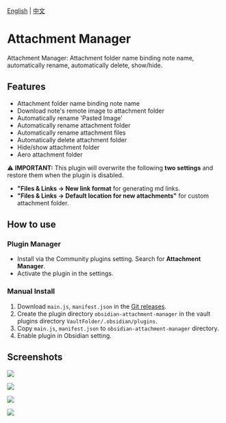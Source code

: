 [English](https://github.com/chenfeicqq/obsidian-attachment-manager/blob/master/README.md) | [中文](https://github.com/chenfeicqq/obsidian-attachment-manager/blob/master/README_ZH.md)

# Attachment Manager

Attachment Manager: Attachment folder name binding note name, automatically rename, automatically delete, show/hide.

## Features

* Attachment folder name binding note name
* Download note's remote image to attachment folder
* Automatically rename 'Pasted Image'
* Automatically rename attachment folder
* Automatically rename attachment files
* Automatically delete attachment folder
* Hide/show attachment folder
* Aero attachment folder

⚠️  **IMPORTANT:** This plugin will overwrite the following **two settings** and restore them when the plugin is disabled.
* **"Files & Links -> New link format** for generating md links.
* **"Files & Links -> Default location for new attachments"** for custom attachment folder.

## How to use

### Plugin Manager

* Install via the Community plugins setting. Search for **Attachment Manager**.
* Activate the plugin in the settings.

### Manual Install

1. Download `main.js`, `manifest.json` in the [Git releases](https://github.com/chenfeicqq/obsidian-attachment-manager/releases).
2. Create the plugin directory `obsidian-attachment-manager` in the vault plugins directory `VaultFolder/.obsidian/plugins`.
3. Copy `main.js`, `manifest.json` to `obsidian-attachment-manager` directory.
4. Enable plugin in Obsidian setting.

## Screenshots

![](https://raw.githubusercontent.com/chenfeicqq/obsidian-attachment-manager/master/images/overview.png)

![](https://raw.githubusercontent.com/chenfeicqq/obsidian-attachment-manager/master/images/en/settings.png)

![](https://raw.githubusercontent.com/chenfeicqq/obsidian-attachment-manager/master/images/en/toggle-hide-command.png)

![](https://raw.githubusercontent.com/chenfeicqq/obsidian-attachment-manager/master/images/en/toggle-hide-ribbon.png)
